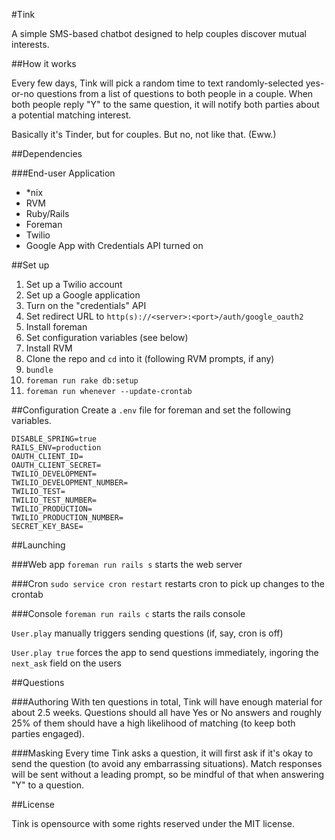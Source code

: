 #Tink

A simple SMS-based chatbot designed to help couples discover mutual interests.

##How it works

Every few days, Tink will pick a random time to text randomly-selected yes-or-no questions from a list of questions to both people in a couple. When both people reply "Y" to the same question, it will notify both parties about a potential matching interest.

Basically it's Tinder, but for couples. But no, not like that. (Eww.)

##Dependencies

###End-user Application
* *nix
* RVM
* Ruby/Rails
* Foreman
* Twilio
* Google App with Credentials API turned on

##Set up
1. Set up a Twilio account
1. Set up a Google application
  1. Turn on the "credentials" API
  1. Set redirect URL to `http(s)://<server>:<port>/auth/google_oauth2`
1. Install foreman
1. Set configuration variables (see below)
1. Install RVM
1. Clone the repo and `cd` into it (following RVM prompts, if any)
1. `bundle`
1. `foreman run rake db:setup`
1. `foreman run whenever --update-crontab`

##Configuration
Create a `.env` file for foreman and set the following variables.

```
DISABLE_SPRING=true
RAILS_ENV=production
OAUTH_CLIENT_ID=
OAUTH_CLIENT_SECRET=
TWILIO_DEVELOPMENT=
TWILIO_DEVELOPMENT_NUMBER=
TWILIO_TEST=
TWILIO_TEST_NUMBER=
TWILIO_PRODUCTION=
TWILIO_PRODUCTION_NUMBER=
SECRET_KEY_BASE=
```

##Launching

###Web app
`foreman run rails s` starts the web server

###Cron
`sudo service cron restart` restarts cron to pick up changes to the crontab

###Console
`foreman run rails c` starts the rails console

`User.play` manually triggers sending questions (if, say, cron is off)

`User.play true` forces the app to send questions immediately, ingoring the `next_ask` field on the users

##Questions

###Authoring
With ten questions in total, Tink will have enough material for about 2.5 weeks. Questions should all have Yes or No answers and roughly 25% of them should have a high likelihood of matching (to keep both parties engaged).

###Masking
Every time Tink asks a question, it will first ask if it's okay to send the question (to avoid any embarrassing situations). Match responses will be sent without a leading prompt, so be mindful of that when answering "Y" to a question.

##License

Tink is opensource with some rights reserved under the MIT license.
